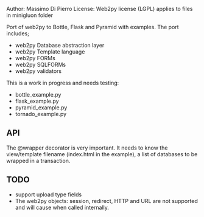 Author: Massimo Di Pierro
License: Web2py license (LGPL) applies to files in minigluon folder

Port of web2py to Bottle, Flask and Pyramid with examples.
The port includes;

- web2py Database abstraction layer
- web2py Template language
- web2py FORMs
- web2py SQLFORMs
- web2py validators

This is a work in progress and needs testing:

- bottle_example.py
- flask_example.py
- pyramid_example.py
- tornado_example.py

## API

The @wrapper decorator is very important. It needs to know the view/template filename (index.html in the example), a list of databases to be wrapped in a transaction.

## TODO

- support upload type fields
- The web2py objects: session, redirect, HTTP and URL are not supported and will cause when called internally.
